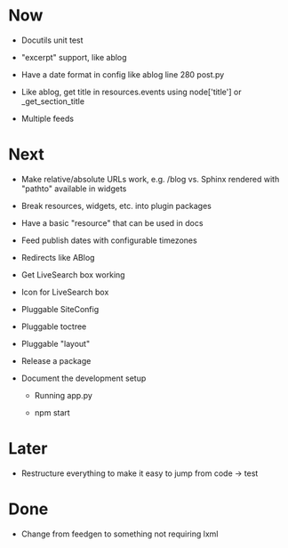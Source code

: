 # Now

- Docutils unit test

- "excerpt" support, like ablog

- Have a date format in config like ablog line 280 post.py

- Like ablog, get title in resources.events using node['title'] or 
  _get_section_title
  
- Multiple feeds  

# Next

- Make relative/absolute URLs work, e.g. /blog vs. Sphinx rendered with 
  "pathto" available in widgets
  
- Break resources, widgets, etc. into plugin packages

- Have a basic "resource" that can be used in docs

- Feed publish dates with configurable timezones

- Redirects like ABlog

- Get LiveSearch box working

- Icon for LiveSearch box

- Pluggable SiteConfig

- Pluggable toctree

- Pluggable "layout"

- Release a package

- Document the development setup

    - Running app.py
    
    - npm start

# Later

- Restructure everything to make it easy to jump from code -> test

# Done 

- Change from feedgen to something not requiring lxml

